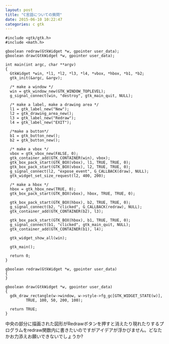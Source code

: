 ```yaml
---
layout: post
title: "C言語についての質問"
date: 2015-06-10 10:22:47
categories: c gtk
---
```

<pre><code>#include &lt;gtk/gtk.h&gt;
#include &lt;math.h&gt;

gboolean redraw(GtkWidget *w, gpointer user_data);
gboolean draw(GtkWidget *w, gpointer user_data);

int main(int argc, char **argv)
{
  GtkWidget *win, *l1, *l2, *l3, *l4, *vbox, *hbox, *b1, *b2;
  gtk_init(&amp;argc, &amp;argv);

  /* make a window */
  win = gtk_window_new(GTK_WINDOW_TOPLEVEL);
  g_signal_connect(win, "destroy", gtk_main_quit, NULL);

  /* make a label, make a drawing area */
  l1 = gtk_label_new("New");
  l2 = gtk_drawing_area_new();
  l3 = gtk_label_new("Redraw");
  l4 = gtk_label_new("EXIT");

  /*make a button*/
  b1 = gtk_button_new();
  b2 = gtk_button_new();

  /* make a vbox */
  vbox = gtk_vbox_new(FALSE, 0);
  gtk_container_add(GTK_CONTAINER(win), vbox);
  gtk_box_pack_start(GTK_BOX(vbox), l1, TRUE, TRUE, 0);
  gtk_box_pack_start(GTK_BOX(vbox), l2, TRUE, TRUE, 0);
  g_signal_connect(l2, "expose_event", G_CALLBACK(draw), NULL);
  gtk_widget_set_size_request(l2, 400, 200);

  /* make a hbox */
  hbox = gtk_hbox_new(TRUE, 0);
  gtk_box_pack_start(GTK_BOX(vbox), hbox, TRUE, TRUE, 0);

  gtk_box_pack_start(GTK_BOX(hbox), b2, TRUE, TRUE, 0);
  g_signal_connect(b2, "clicked", G_CALLBACK(redraw), NULL);
  gtk_container_add(GTK_CONTAINER(b2), l3);

  gtk_box_pack_start(GTK_BOX(hbox), b1, TRUE, TRUE, 0);
  g_signal_connect(b1, "clicked", gtk_main_quit, NULL);
  gtk_container_add(GTK_CONTAINER(b1), l4);

  gtk_widget_show_all(win);

  gtk_main();

  return 0;
}

gboolean redraw(GtkWidget *w, gpointer user_data)
{ 
}

gboolean draw(GtkWidget *w, gpointer user_data) 
{
  gdk_draw_rectangle(w-&gt;window, w-&gt;style-&gt;fg_gc[GTK_WIDGET_STATE(w)],
         TRUE, 100, 50, 200, 100);

  return TRUE;
}
</code></pre>

<p>中央の部分に描画された図形がRedrawボタンを押すと消えたり現れたりするプログラムをredraw関数内に書きたいのですがアイデアが浮かびません。どなたかお力添えお願いできないでしょうか?</p>

